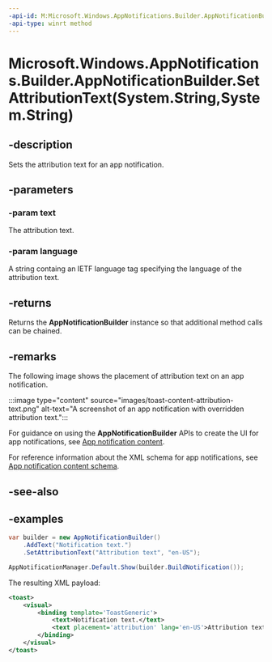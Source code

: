 ```yaml
---
-api-id: M:Microsoft.Windows.AppNotifications.Builder.AppNotificationBuilder.SetAttributionText(System.String,System.String)
-api-type: winrt method
---
```


# Microsoft.Windows.AppNotifications.Builder.AppNotificationBuilder.SetAttributionText(System.String,System.String)

<!--
public Microsoft.Windows.AppNotifications.Builder.AppNotificationBuilder SetAttributionText (string text, string language);
-->


## -description

Sets the attribution text for an app notification.

## -parameters

### -param text

The attribution text.

### -param language

A string containg an IETF language tag specifying the language of the attribution text.

## -returns

Returns the **AppNotificationBuilder** instance so that additional method calls can be chained.

## -remarks

The following image shows the placement of attribution text on an app notification.

:::image type="content" source="images/toast-content-attribution-text.png" alt-text="A screenshot of an app notification with overridden attribution text.":::

For guidance on using the **AppNotificationBuilder** APIs to create the UI for app notifications, see [App notification content](/windows/apps/design/shell/tiles-and-notifications/adaptive-interactive-toasts).

For reference information about the XML schema for app notifications, see [App notification content schema](/windows/apps/design/shell/tiles-and-notifications/toast-schema).

## -see-also

## -examples

```csharp
var builder = new AppNotificationBuilder()
    .AddText("Notification text.")
    .SetAttributionText("Attribution text", "en-US");

AppNotificationManager.Default.Show(builder.BuildNotification());
```

The resulting XML payload:

```xml
<toast>
    <visual>
        <binding template='ToastGeneric'>
            <text>Notification text.</text>
            <text placement='attribution' lang='en-US'>Attribution text</text>
        </binding>
    </visual>
</toast>
```
